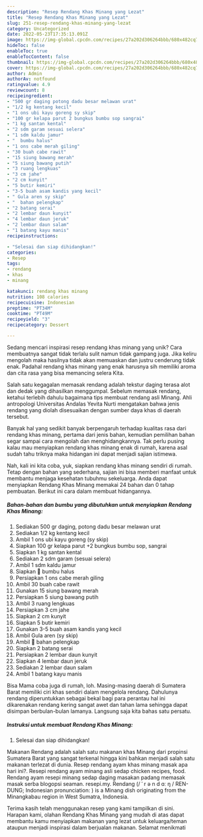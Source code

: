 ```yaml
---
description: "Resep Rendang Khas Minang yang Lezat"
title: "Resep Rendang Khas Minang yang Lezat"
slug: 251-resep-rendang-khas-minang-yang-lezat
category: Uncategorized
date: 2022-05-23T17:35:13.091Z
image: https://img-global.cpcdn.com/recipes/27a202d306264bbb/680x482cq70/rendang-khas-minang-foto-resep-utama.jpg
hideToc: false
enableToc: true
enableTocContent: false
thumbnail: https://img-global.cpcdn.com/recipes/27a202d306264bbb/680x482cq70/rendang-khas-minang-foto-resep-utama.jpg
cover: https://img-global.cpcdn.com/recipes/27a202d306264bbb/680x482cq70/rendang-khas-minang-foto-resep-utama.jpg
author: Admin
authorAv: notfound
ratingvalue: 4.9
reviewcount: 8
recipeingredient:
- "500 gr daging potong dadu besar melawan urat"
- "1/2 kg kentang kecil"
- "1 ons ubi kayu goreng sy skip"
- "100 gr kelapa parut 2 bungkus bumbu sop sangrai"
- "1 kg santan kental"
- "2 sdm garam sesuai selera"
- "1 sdm kaldu jamur"
- "  bumbu halus"
- "1 ons cabe merah giling"
- "30 buah cabe rawit"
- "15 siung bawang merah"
- "5 siung bawang putih"
- "3 ruang lengkuas"
- "3 cm jahe"
- "2 cm kunyit"
- "5 butir kemiri"
- "3-5 buah asam kandis yang kecil"
- " Gula aren sy skip"
- "  bahan pelengkap"
- "2 batang serai"
- "2 lembar daun kunyit"
- "4 lembar daun jeruk"
- "2 lembar daun salam"
- "1 batang kayu manis"
recipeinstructions:

- "Selesai dan siap dihidangkan!"
categories:
- Resep
tags:
- rendang
- khas
- minang

katakunci: rendang khas minang 
nutrition: 108 calories
recipecuisine: Indonesian
preptime: "PT34M"
cooktime: "PT49M"
recipeyield: "3"
recipecategory: Dessert

---
```





Sedang mencari inspirasi resep rendang khas minang yang unik? Cara membuatnya sangat tidak terlalu sulit namun tidak gampang juga. Jika keliru mengolah maka hasilnya tidak akan memuaskan dan justru cenderung tidak enak. Padahal rendang khas minang yang enak harusnya sih memiliki aroma dan cita rasa yang bisa memancing selera Kita.





Salah satu kegagalan memasak rendang adalah tekstur daging terasa alot dan dedak yang dihasilkan menggumpal. Sebelum memasak rendang, ketahui terlebih dahulu bagaimana tips membuat rendang asli Minang. Ahli antropologi Universitas Andalas Yevita Nurti mengatakan bahwa jenis rendang yang diolah disesuaikan dengan sumber daya khas di daerah tersebut.

Banyak hal yang sedikit banyak berpengaruh terhadap kualitas rasa dari rendang khas minang, pertama dari jenis bahan, kemudian pemilihan bahan segar sampai cara mengolah dan menghidangkannya. Tak perlu pusing kalau mau menyiapkan rendang khas minang enak di rumah, karena asal sudah tahu triknya maka hidangan ini dapat menjadi sajian istimewa.






Nah, kali ini kita coba, yuk, siapkan rendang khas minang sendiri di rumah. Tetap dengan bahan yang sederhana, sajian ini bisa memberi manfaat untuk membantu menjaga kesehatan tubuhmu sekeluarga. Anda dapat menyiapkan Rendang Khas Minang memakai 24 bahan dan 0 tahap pembuatan. Berikut ini cara dalam membuat hidangannya.

<!--inarticleads1-->

##### Bahan-bahan dan bumbu yang dibutuhkan untuk menyiapkan Rendang Khas Minang:

1. Sediakan 500 gr daging, potong dadu besar melawan urat
1. Sediakan 1/2 kg kentang kecil
1. Ambil 1 ons ubi kayu goreng (sy skip)
1. Siapkan 100 gr kelapa parut +2 bungkus bumbu sop, sangrai
1. Siapkan 1 kg santan kental
1. Sediakan 2 sdm garam (sesuai selera)
1. Ambil 1 sdm kaldu jamur
1. Siapkan  💚 bumbu halus
1. Persiapkan 1 ons cabe merah giling
1. Ambil 30 buah cabe rawit
1. Gunakan 15 siung bawang merah
1. Persiapkan 5 siung bawang putih
1. Ambil 3 ruang lengkuas
1. Persiapkan 3 cm jahe
1. Siapkan 2 cm kunyit
1. Siapkan 5 butir kemiri
1. Gunakan 3-5 buah asam kandis yang kecil
1. Ambil  Gula aren (sy skip)
1. Ambil  💚 bahan pelengkap
1. Siapkan 2 batang serai
1. Persiapkan 2 lembar daun kunyit
1. Siapkan 4 lembar daun jeruk
1. Sediakan 2 lembar daun salam
1. Ambil 1 batang kayu manis


Bisa Mama coba juga di rumah, loh. Masing-masing daerah di Sumatera Barat memiliki ciri khas sendiri dalam mengelola rendang. Dahulunya rendang diperuntukkan sebagai bekal bagi para perantau hal ini dikarenakan rendang kering sangat awet dan tahan lama sehingga dapat disimpan berbulan-bulan lamanya. Langsung saja kita bahas satu persatu. 

<!--inarticleads2-->

##### Instruksi untuk membuat Rendang Khas Minang:


1. Selesai dan siap dihidangkan!

Makanan Rendang adalah salah satu makanan khas Minang dari propinsi Sumatera Barat yang sangat terkenal hingga kini bahkan menjadi salah satu makanan terlezat di dunia. Resep rendang ayam khas minang masak apa hari ini?. Resepi rendang ayam minang asli sedap chicken recipes, food. Rendang ayam resepi minang sedap daging masakan padang memasak masak serba blogopsi seaman. resepi.my. Rendang (/ ˈ r ə n d ɑː ŋ / REN-DUNG; Indonesian pronunciation: ) is a Minang dish originating from the Minangkabau region in West Sumatra, Indonesia. 

Terima kasih telah menggunakan resep yang kami tampilkan di sini. Harapan kami, olahan Rendang Khas Minang yang mudah di atas dapat membantu kamu menyiapkan makanan yang lezat untuk keluarga/teman ataupun menjadi inspirasi dalam berjualan makanan. Selamat menikmati
